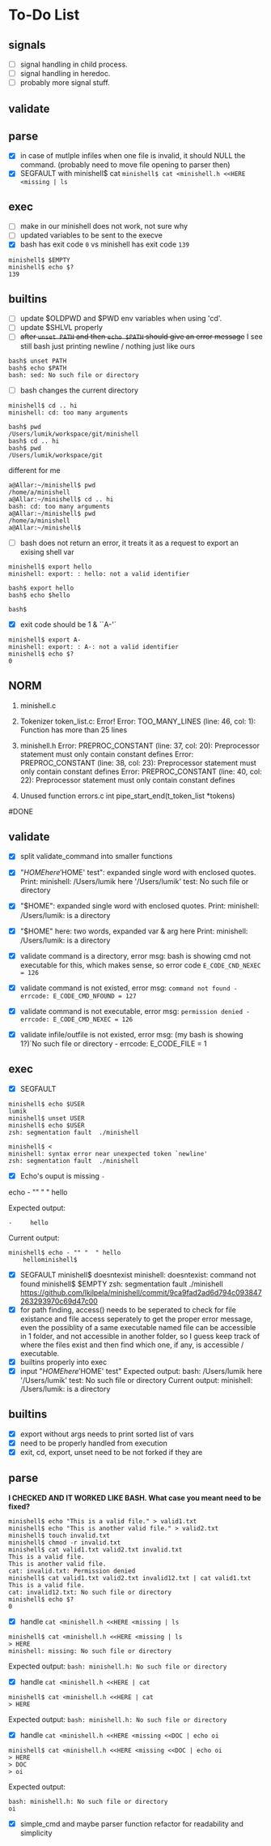 # To-Do List

## signals
- [ ] signal handling in child process.
- [ ] signal handling in heredoc.
- [ ] probably more signal stuff.

## validate
## parse
- [x] in case of mutlple infiles when one file is invalid, it should NULL the command. (probably need to move file opening to parser then)
- [x] SEGFAULT with minishell$ cat `minishell$ cat <minishell.h <<HERE <missing | ls`

## exec
- [ ] make in our minishell does not work, not sure why
- [ ] updated variables to be sent to the execve
- [x] bash has exit code `0` vs minishell has exit code `139`
```
minishell$ $EMPTY
minishell$ echo $?
139
```

## builtins
- [ ] update $OLDPWD and $PWD env variables when using 'cd'.
- [ ] update $SHLVL properly
- [ ] ~~after `unset PATH` and then `echo $PATH` should give an error message~~ I see still bash just printing newline / nothing just like ours
```
bash$ unset PATH
bash$ echo $PATH
bash: sed: No such file or directory
```

- [ ] bash changes the current directory 
```
minishell$ cd .. hi
minishell: cd: too many arguments
```
```
bash$ pwd
/Users/lumik/workspace/git/minishell
bash$ cd .. hi
bash$ pwd
/Users/lumik/workspace/git
```
different for me
```
a@Allar:~/minishell$ pwd
/home/a/minishell
a@Allar:~/minishell$ cd .. hi
bash: cd: too many arguments
a@Allar:~/minishell$ pwd
/home/a/minishell
a@Allar:~/minishell$
```

- [ ] bash does not return an error, it treats it as a request to export an exising shell var
```
minishell$ export hello
minishell: export: : hello: not a valid identifier

bash$ export hello
bash$ echo $hello

bash$ 
```
- [x] exit code should be 1 & ``A-'`
```
minishell$ export A-
minishell: export: : A-: not a valid identifier
minishell$ echo $?
0
```
## NORM

1. minishell.c

2. Tokenizer
token_list.c: Error!
Error: TOO_MANY_LINES       (line:  46, col:   1):      Function has more than 25 lines

3. minishell.h
Error: PREPROC_CONSTANT     (line:  37, col:  20):      Preprocessor statement must only contain constant defines
Error: PREPROC_CONSTANT     (line:  38, col:  23):      Preprocessor statement must only contain constant defines
Error: PREPROC_CONSTANT     (line:  40, col:  22):      Preprocessor statement must only contain constant defines

4. Unused function
errors.c
int	pipe_start_end(t_token_list *tokens)

#DONE

## validate
- [x] split validate_command into smaller functions
- [x] "$HOME here '$HOME' test": expanded single word with enclosed quotes. Print: minishell: /Users/lumik here '/Users/lumik' test: No such file or directory

- [x] "$HOME": expanded single word with enclosed quotes.
Print: minishell: /Users/lumik: is a directory

- [x] "$HOME" here: two words, expanded var & arg here
Print: minishell: /Users/lumik: is a directory

- [x] validate command is a directory, error msg: bash is showing cmd not executable for this, which makes sense, so error code `E_CODE_CND_NEXEC = 126`
- [x] validate command is not existed, error msg: `command not found - errcode: E_CODE_CMD_NFOUND = 127`
- [x] validate command is not executable, error msg: `permission denied - errcode: E_CODE_CMD_NEXEC = 126`
- [x] validate infile/outfile is not existed, error msg: (my bash is showing 1?)`No such file or directory - errcode: E_CODE_FILE = 1

## exec
- [x] SEGFAULT
```
minishell$ echo $USER
lumik
minishell$ unset USER
minishell$ echo $USER
zsh: segmentation fault  ./minishell
```
```
minishell$ <
minishell: syntax error near unexpected token `newline'
zsh: segmentation fault  ./minishell
```

- [x] Echo's ouput is missing `-`

echo - "" "  " hello

Expected output: 
```
-     hello
```

Current output:
```
minishell$ echo - "" "  " hello
    hellominishell$ 
```

- [x] SEGFAULT
minishell$ doesntexist
minishell: doesntexist: command not found
minishell$ $EMPTY
zsh: segmentation fault  ./minishell
https://github.com/lkilpela/minishell/commit/9ca9fad2ad6d794c093847263293970c69d47c00
- [x] for path finding, access() needs to be seperated to check for file existance and file access seperately to get the proper error message, even the possiblity of a same executable named file can be accessible in 1 folder, and not accessible in another folder, so I guess keep track of where the files exist and then find which one, if any, is accessible / executable.
- [x] builtins properly into exec
- [x] input "$HOME here '$HOME' test"
Expected output:
bash: /Users/lumik here '/Users/lumik' test: No such file or directory
Current output:
minishell: /Users/lumik: is a directory

## builtins
- [x] export without args needs to print sorted list of vars
- [x] need to be properly handled from execution
- [x] exit, cd, export, unset need to be not forked if they are 

## parse
**I CHECKED AND IT WORKED LIKE BASH. What case you meant need to be fixed?**
```
minishell$ echo "This is a valid file." > valid1.txt
minishell$ echo "This is another valid file." > valid2.txt
minishell$ touch invalid.txt
minishell$ chmod -r invalid.txt
minishell$ cat valid1.txt valid2.txt invalid.txt
This is a valid file.
This is another valid file.
cat: invalid.txt: Permission denied
minishell$ cat valid1.txt valid2.txt invalid12.txt | cat valid1.txt
This is a valid file.
cat: invalid12.txt: No such file or directory
minishell$ echo $?
0
```
- [x] handle `cat <minishell.h <<HERE <missing | ls`
```
minishell$ cat <minishell.h <<HERE <missing | ls
> HERE
minishell: missing: No such file or directory
```
Expected output: `bash: minishell.h: No such file or directory`

- [x] handle `cat <minishell.h <<HERE | cat`
```
minishell$ cat <minishell.h <<HERE | cat
> HERE
```
Expected output: `bash: minishell.h: No such file or directory`

- [x] handle `cat <minishell.h <<HERE <missing <<DOC | echo oi`
```
minishell$ cat <minishell.h <<HERE <missing <<DOC | echo oi
> HERE
> DOC
> oi
```
Expected output:
```
bash: minishell.h: No such file or directory
oi
```
- [x] simple_cmd and maybe parser function refactor for readability and simplicity
